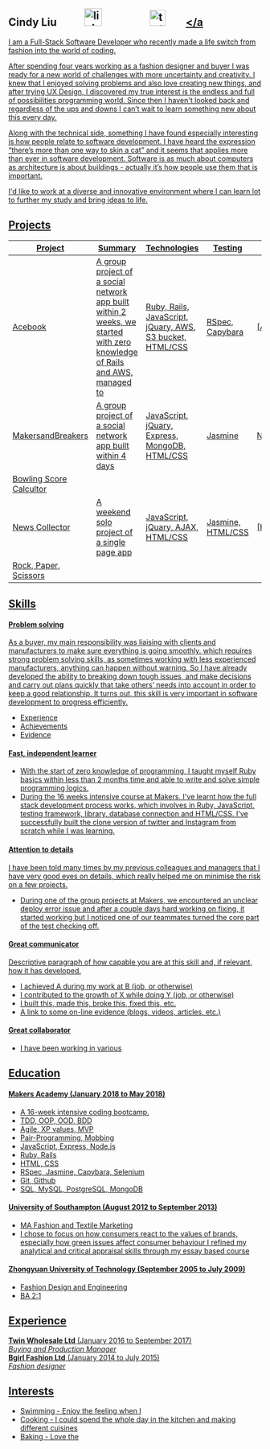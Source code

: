## Cindy Liu <a href="https://www.linkedin.com/in/cindy-liu-711ba870/"><img src="https://www.iconfinder.com/data/icons/free-social-icons/67/linkedin_circle_color-512.png" alt="linkedin" hspace="50" height="35" width="35"></a> <a href="https://twitter.com/CindyLiuOnTech"><img src="http://goinkscape.com/wp-content/uploads/2015/07/twitter-logo-final.png" alt="twitter" hspace="40" height="32" width="32"></a
I am a Full-Stack Software Developer who recently made a life switch from fashion into the world of coding.

After spending four years working as a fashion designer and buyer I was ready for a new world of challenges with more uncertainty and creativity. I knew that I enjoyed solving problems and also love creating new things, and after trying UX Design, I discovered my true interest is the endless and full of possibilities programming world. Since then I haven't looked back and regardless of the ups and downs I can’t wait to learn something new about this every day.

Along with the technical side, something I have found especially interesting is how people relate to software development.  I have heard the expression “there’s more than one way to skin a cat” and it seems that applies more than ever in software development.  Software is as much about computers as architecture is about buildings - actually it’s how people use them that is important.

I'd like to work at a diverse and innovative environment where I can learn lot to further my study and bring ideas to life.


## Projects
| Project       | Summary     | Technologies| Testing | Live    |
| ------------- |-------------| ------------|---------|---------|
| [Acebook](https://github.com/cindyjialiu/acebook)| A group project of a social network app built within 2 weeks, we started with zero knowledge of Rails and AWS, managed to  | Ruby, Rails, JavaScript, jQuary, AWS, S3 bucket, HTML/CSS| RSpec, Capybara | [AWS] |
| [MakersandBreakers](https://github.com/cindyjialiu/MakersBNB)| A group project of a social network app built within 4 days| JavaScript, jQuary, Express, MongoDB, HTML/CSS | Jasmine | N/A |
| [Bowling Score Calcultor](https://github.com/cindyjialiu/bowling-challenge)|||||
| [News Collector](https://github.com/cindyjialiu/news-summary-challenge)| A weekend solo project of a single page app    | JavaScript, jQuary, AJAX, HTML/CSS| Jasmine, HTML/CSS | [Heroku] |
| [Rock, Paper, Scissors](https://github.com/cindyjialiu/rps-challenge)||||||


## Skills

#### Problem solving
<!--
Descriptive paragraph of how capable you are at this skill and, if relevant, how it has developed. -->

As a buyer, my main responsibility was liaising with clients and manufacturers to make sure everything is going smoothly. which requires strong problem solving skills, as sometimes working with less experienced manufacturers, anything can happen without warning. So I have already developed the ability to breaking down tough issues, and make decisions and carry out plans quickly that take others’ needs into account in order to keep a good relationship.  It turns out, this skill is very important in software development to progress efficiently.

- Experience
- Achievements
- Evidence

#### Fast, independent learner

- With the start of zero knowledge of programming, I taught myself Ruby basics within less than 2 months time and able to write and solve simple programming logics.
- During the 16 weeks intensive course at Makers, I've learnt how the full stack development process works, which involves in Ruby, JavaScript, testing framework, library, database connection and HTML/CSS. I've successfully built the clone version of twitter and Instagram from scratch while I was learning.

#### Attention to details

I have been told many times by my previous colleagues and managers that I have very good eyes on details, which really helped me on minimise the risk on a few projects.
- During one of the group projects at Makers, we encountered an unclear deploy error issue and after a couple days hard working on fixing, it started working but I noticed one of our teammates turned the core part of the test checking off.

#### Great communicator
Descriptive paragraph of how capable you are at this skill and, if relevant, how it has developed.

- I achieved A during my work at B (job, or otherwise)
- I contributed to the growth of X while doing Y (job, or otherwise)
- I built this, made this, broke this, fixed this, etc.
- A link to some on-line evidence (blogs, videos, articles, etc.)

#### Great collaborator
- I have been working in various

## Education

#### Makers Academy (January 2018 to May 2018)

- A 16-week intensive coding bootcamp.
- TDD, OOP, OOD, BDD
- Agile, XP values, MVP
- Pair-Programming, Mobbing
- JavaScript, Express, Node.js
- Ruby, Rails
- HTML, CSS
- RSpec, Jasmine, Capybara, Selenium
- Git, Github
- SQL, MySQL, PostgreSQL, MongoDB

#### University of Southampton (August 2012 to September 2013)

- MA Fashion and Textile Marketing
- I chose to focus on how consumers react to the values of brands, especially how green issues affect consumer behaviour
I refined my analytical and critical appraisal skills through my essay based course

#### Zhongyuan University of Technology (September 2005 to July 2009)
- Fashion Design and Engineering
- BA 2:1

## Experience

**Twin Wholesale Ltd** (January 2016 to September 2017)    
*Buying and Production Manager*  
**Bgirl Fashion Ltd** (January 2014 to July 2015)   
*Fashion designer*  

## Interests
- Swimming - Enjoy the feeling when I
- Cooking - I could spend the whole day in the kitchen and making different cuisines
- Baking - Love the
